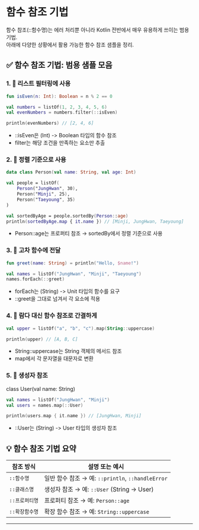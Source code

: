 # 함수 참조 기법

함수 참조(::함수명)는 에러 처리뿐 아니라 Kotlin 전반에서 매우 유용하게 쓰이는 범용 기법.  
아래에 다양한 상황에서 활용 가능한 함수 참조 샘플을 정리.

## ✅ 함수 참조 기법: 범용 샘플 모음
### 1. 🔹 리스트 필터링에 사용
```kotlin
fun isEven(n: Int): Boolean = n % 2 == 0

val numbers = listOf(1, 2, 3, 4, 5, 6)
val evenNumbers = numbers.filter(::isEven)

println(evenNumbers) // [2, 4, 6]
```

- ::isEven은 (Int) -> Boolean 타입의 함수 참조
- filter는 해당 조건을 만족하는 요소만 추출

### 2. 🔹 정렬 기준으로 사용
```kotlin
data class Person(val name: String, val age: Int)

val people = listOf(
    Person("JungHwan", 30),
    Person("Minji", 25),
    Person("Taeyoung", 35)
)

val sortedByAge = people.sortedBy(Person::age)
println(sortedByAge.map { it.name }) // [Minji, JungHwan, Taeyoung]
```

- Person::age는 프로퍼티 참조 → sortedBy에서 정렬 기준으로 사용

### 3. 🔹 고차 함수에 전달
```kotlin
fun greet(name: String) = println("Hello, $name!")

val names = listOf("JungHwan", "Minji", "Taeyoung")
names.forEach(::greet)
```

- forEach는 (String) -> Unit 타입의 함수를 요구
- ::greet을 그대로 넘겨서 각 요소에 적용

### 4. 🔹 람다 대신 함수 참조로 간결하게
```kotlin
val upper = listOf("a", "b", "c").map(String::uppercase)

println(upper) // [A, B, C]
```

- String::uppercase는 String 객체의 메서드 참조
- map에서 각 문자열을 대문자로 변환

### 5. 🔹 생성자 참조
class User(val name: String)

```kotlin
val names = listOf("JungHwan", "Minji")
val users = names.map(::User)

println(users.map { it.name }) // [JungHwan, Minji]
```
- ::User는 (String) -> User 타입의 생성자 참조

## 💡 함수 참조 기법 요약
| 참조 방식         | 설명 또는 예시                                  |
|-------------------|--------------------------------------------------|
| `::함수명`        | 일반 함수 참조 → 예: `::println`, `::handleError` |
| `::클래스명`       | 생성자 참조 → 예: `::User` (String → User)       |
| `::프로퍼티명`     | 프로퍼티 참조 → 예: `Person::age`                |
| `::확장함수명`     | 확장 함수 참조 → 예: `String::uppercase`         |

---

